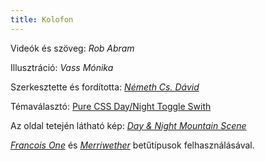 ```yaml
---
title: Kolofon
---
```


Videók és szöveg: *Rob Abram*

Illusztráció: *Vass Mónika*

Szerkesztette és fordította: *[Németh Cs. Dávid](https://csokavar.hu/about)*

Témaválasztó: [Pure CSS Day/Night Toggle Swith](https://codepen.io/jasontyler/pen/qEXzOQ)

Az oldal tetején látható kép: *[Day & Night Mountain Scene](https://commons.wikimedia.org/wiki/File:Day_%26_Night_Mountain_Scene.svg)*

*[Francois One](https://fonts.google.com/specimen/Francois+One)* és *[Merriwether](https://fonts.google.com/specimen/Merriweather)* betűtípusok felhasználásával.
